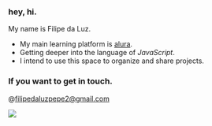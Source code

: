 ### hey, hi.

My name is Filipe da Luz.

- My main learning platform is [alura](https://www.alura.com.br).
- Getting deeper into the language of _JavaScript_.
- I intend to use this space to organize and share projects.

### If you want to get in touch.

@filipedaluzpepe2@gmail.com

![](https://media.tenor.com/sSj8NL-WI5kAAAAd/cat-sad.gif)

